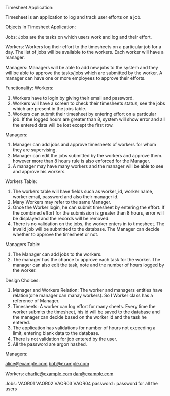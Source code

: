Timesheet Application:

Timesheet is an application to log and track user efforts on a job. 

Objects in Timesheet Application:


Jobs:
Jobs are the tasks on which users work and log and their effort.

Workers: 
Workers log their effort to the timesheets on a particular job for a day. The list of jobs will be available to the workers. Each worker will have a manager.

Managers:
Managers will be able to add new jobs to the system and they will be able to approve the tasks/jobs which are submitted by the worker. A manager can have one or more employees to approve their efforts.


Functionality:
 Workers:
  1. Workers have to login by giving their email and password.
  2. Workers will have  a screen to check their timesheets status, see the jobs which are present in the jobs table.
  3. Workers can submit their timesheet by entering effort on a particular job. If the logged hours are greater than 8, system will show error and all the entered data will be lost except the first row.

  Managers:
  1. Manager can add jobs and approve timesheets of workers for whom they are supervising.
  2. Manager can edit the jobs submitted by the workers and approve them. however more than 8 hours rule is also enforced for the Manager.
  3. A manager may have many workers and the manager will be able to see and approve his workers.

  Workers Table:
   1. The workers table will have fields such as worker_id, worker name, worker email, password and also their manager id.
   2. Many Workers may refer to the same Manager.
   3. Once the Worker login, he can submit timesheet by entering the effort. If the combined effort for the submission is greater than 8 hours, error will be displayed and the records will be removed.
   4. There is no validation on the jobs, the worker enters in to timesheet. The invalid job will be submitted to the database. The Manager can decide whether to approve the timesheet or not.

   Managers Table:
   1. The Manager can add jobs to the workers. 
   2. The manager has the chance to approve each task for the worker. The manager can also edit the task, note and the number of hours logged by the worker.

  Design Choices:

  1. Manager and Workers Relation:
     The worker and managers entities have relation(one manager can manay workers). So I Worker class has a reference of Manager.
  2. Timesheets:
     A worker can log effort for many sheets. Every time the worker submits the timesheet, his id will be saved to the database and the manager can decide based on the worker id and the task he entered.
  3. The application has validations for number of hours not exceeding a limit, entering blank data to the database.
  4. There is not validation for job entered by the user.
  5. All the password are argon hashed.


  Managers:

   alice@example.com
   bob@example.com

   Workers:
    charlie@example.com
    dan@example.com

   Jobs:
     VAOR01
     VAOR02
     VAOR03
     VAOR04
password : password 
for all the users

   
